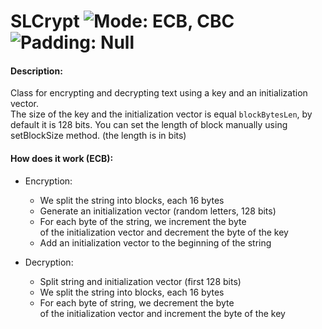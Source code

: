 # SLCrypt ![Mode: ECB, CBC](https://img.shields.io/badge/Mode-ECB%2C%20CBC-red) ![Padding: Null](https://img.shields.io/badge/Padding-Null-blue)
#### Description:
Class for encrypting and decrypting text using a key and an initialization vector.\
The size of the key and the initialization vector is equal `blockBytesLen`, by default it is 128 bits.
You can set the length of block manually using setBlockSize method. (the length is in bits)
#### How does it work (ECB):
* Encryption:
  * We split the string into blocks, each 16 bytes
  * Generate an initialization vector (random letters, 128 bits)
  * For each byte of the string, we increment the byte\
    of the initialization vector and decrement the byte of the key
  * Add an initialization vector to the beginning of the string

* Decryption:
  * Split string and initialization vector (first 128 bits)
  * We split the string into blocks, each 16 bytes
  * For each byte of string, we decrement the byte\
    of the initialization vector and increment the byte of the key
  
